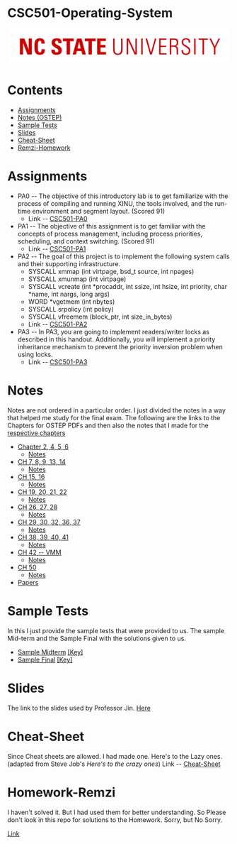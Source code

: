 # CSC501-Operating-System

![](./10-NCSU-Logo.png)

# Contents
* [Assignments](#Assignments)
* [Notes (OSTEP)](#Notes)
* [Sample Tests](#Sample-Tests)
* [Slides](#Slides)
* [Cheat-Sheet](#Cheat-Sheet)
* [Remzi-Homework]()

# Assignments

* PA0 -- The objective of this introductory lab is to get familiarize with the process of compiling and running XINU, the tools involved, and the run-time environment and segment layout. (Scored 91)
	* Link -- [CSC501-PA0](./Assignments/PA0)
* PA1 -- The objective of this assignment is to get familiar with the concepts of process management, including process priorities, scheduling, and context switching. (Scored 91)
	* Link -- [CSC501-PA1](./Assignments/PA1)
* PA2 -- The goal of this project is to implement the following system calls and their supporting infrastructure.
	* SYSCALL xmmap (int virtpage, bsd\_t source, int npages)
	* SYSCALL xmunmap (int virtpage)
	* SYSCALL vcreate (int \*procaddr, int ssize, int hsize, int priority, char \*name, int nargs, long args)
	* WORD \*vgetmem (int nbytes)
	* SYSCALL srpolicy (int policy)
	* SYSCALL vfreemem (block\_ptr, int size\_in\_bytes)
	* Link -- [CSC501-PA2](./Assignments/PA2)
* PA3 -- In PA3, you are going to implement readers/writer locks as described in this handout. Additionally, you will implement a priority inheritance mechanism to prevent the priority inversion problem when using locks.
	* Link -- [CSC501-PA3](./Assignments/PA3)

# Notes

Notes are not ordered in a particular order. I just divided the notes in a way that helped me study for the final exam. The following are the links to the Chapters for OSTEP PDFs and then also the notes that I made for the [respective chapters](http://pages.cs.wisc.edu/~remzi/OSTEP/)

* [Chapter 2, 4, 5, 6](./Notes/01-12-2018/)
	* [Notes](./Notes/01-12-2018/CH2,4,5,6.pdf)
* [CH 7, 8, 9, 13, 14](./Notes/02-12-2018/)
	* [Notes](./Notes/02-12-2018/CH7,8,9,13,14.pdf)
* [CH 15, 16](./Notes/03-12-2018/)
	* [Notes](./Notes/03-12-2018/CH15,16.pdf)
* [CH 19, 20, 21, 22](./Notes/04-12-2018/)
	* [Notes](./Notes/04-12-2018/CH19,20,21,22.pdf)
* [CH 26, 27, 28](./Notes/05-12-2018/)
	* [Notes](./Notes/05-12-2018/CH26,27,28.pdf)
* [CH 29, 30, 32, 36, 37](./Notes/06-12-2018/)
	* [Notes](./Notes/06-12-2018/CH29,30,32,36,37.pdf)
* [CH 38, 39, 40, 41](./Notes/07-12-2018/)
	* [Notes](./Notes/07-12-2018/CH38,39,40,41,42.pdf)
* [CH 42 -- VMM](./Notes/08-12-2018/)
	* [Notes](./Notes/08-12-2018/08-12-2018.pdf)
* [CH 50](./Notes/09-12-2018/)
	* [Notes](./Notes/09-12-2018/CH50.pdf)
* [Papers](./Notes/Papers/)


# Sample Tests
In this I just provide the sample tests that were provided to us. The sample Mid-term and the Sample Final with the solutions given to us.
* [Sample Midterm](./Sample-tests/Sample-Midterm.pdf) [[Key]](./Sample-tests/Sample-Midterm-Key.pdf)
* [Sample Final](./Sample-tests/Sample-Final.pdf) [[Key]](./Sample-tests/Sample-Final-Key.pdf)

# Slides

The link to the slides used by Professor Jin. [Here](./Slides-20181220/)

# Cheat-Sheet

Since Cheat sheets are allowed. I had made one. Here's to the Lazy ones. (adapted from Steve Job's *Here's to the crazy ones*) Link -- [Cheat-Sheet](./CheatSheet/CheatSheet.pdf)

# Homework-Remzi

I haven't solved it. But I had used them for better understanding. So Please don't look in this repo for solutions to the Homework. Sorry, but No Sorry.

[Link](./HomeWork-remzi/all)